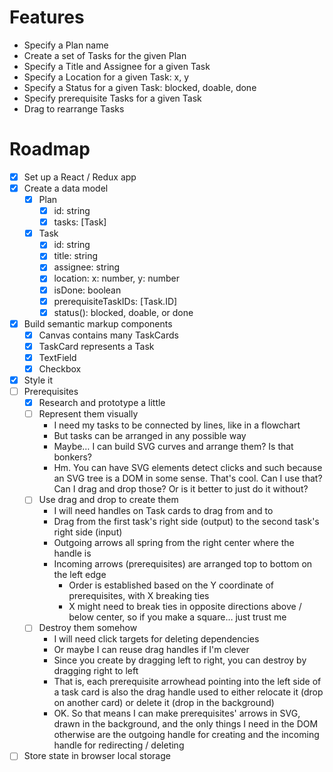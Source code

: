 # Features

- Specify a Plan name
- Create a set of Tasks for the given Plan
- Specify a Title and Assignee for a given Task
- Specify a Location for a given Task: x, y
- Specify a Status for a given Task: blocked, doable, done
- Specify prerequisite Tasks for a given Task
- Drag to rearrange Tasks

# Roadmap

- [x] Set up a React / Redux app
- [x] Create a data model
    - [x] Plan
        - [x] id: string
        - [x] tasks: [Task]
    - [x] Task
        - [x] id: string
        - [x] title: string
        - [x] assignee: string
        - [x] location: x: number, y: number
        - [x] isDone: boolean
        - [x] prerequisiteTaskIDs: [Task.ID]
        - [x] status(): blocked, doable, or done
- [x] Build semantic markup components
    - [x] Canvas contains many TaskCards
    - [x] TaskCard represents a Task
    - [x] TextField
    - [x] Checkbox
- [x] Style it
- [ ] Prerequisites
    - [x] Research and prototype a little
    - [ ] Represent them visually
        - I need my tasks to be connected by lines, like in a flowchart
        - But tasks can be arranged in any possible way
        - Maybe… I can build SVG curves and arrange them? Is that bonkers?
        - Hm. You can have SVG elements detect clicks and such because an SVG tree is a DOM in some sense. That's cool. Can I use that? Can I drag and drop those? Or is it better to just do it without?
    - [ ] Use drag and drop to create them
        - I will need handles on Task cards to drag from and to
        - Drag from the first task's right side (output) to the second task's right side (input)
        - Outgoing arrows all spring from the right center where the handle is
        - Incoming arrows (prerequisites) are arranged top to bottom on the left edge
            - Order is established based on the Y coordinate of prerequisites, with X breaking ties
            - X might need to break ties in opposite directions above / below center, so if you make a square… just trust me
    - [ ] Destroy them somehow
        - I will need click targets for deleting dependencies
        - Or maybe I can reuse drag handles if I'm clever
        - Since you create by dragging left to right, you can destroy by dragging right to left
        - That is, each prerequisite arrowhead pointing into the left side of a task card is also the drag handle used to either relocate it (drop on another card) or delete it (drop in the background)
        - OK. So that means I can make prerequisites' arrows in SVG, drawn in the background, and the only things I need in the DOM otherwise are the outgoing handle for creating and the incoming handle for redirecting / deleting
- [ ] Store state in browser local storage
